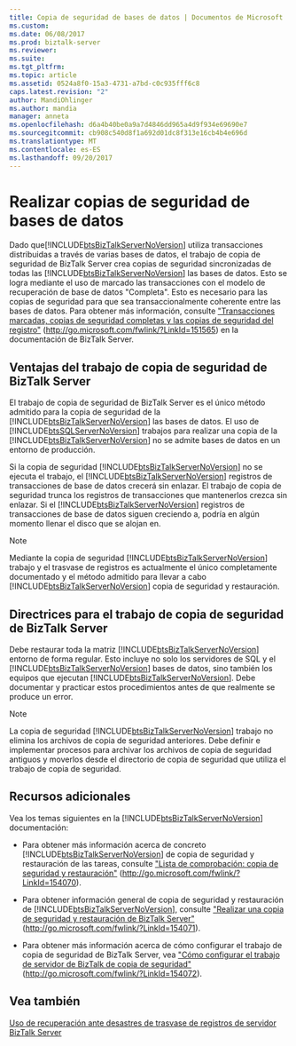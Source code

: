 ```yaml
---
title: Copia de seguridad de bases de datos | Documentos de Microsoft
ms.custom: 
ms.date: 06/08/2017
ms.prod: biztalk-server
ms.reviewer: 
ms.suite: 
ms.tgt_pltfrm: 
ms.topic: article
ms.assetid: 0524a8f0-15a3-4731-a7bd-c0c935fff6c8
caps.latest.revision: "2"
author: MandiOhlinger
ms.author: mandia
manager: anneta
ms.openlocfilehash: d6a4b40be0a9a7d4846dd965a4d9f934e69690e7
ms.sourcegitcommit: cb908c540d8f1a692d01dc8f313e16cb4b4e696d
ms.translationtype: MT
ms.contentlocale: es-ES
ms.lasthandoff: 09/20/2017
---
```

# <a name="backing-up-databases"></a>Realizar copias de seguridad de bases de datos
Dado que[!INCLUDE[btsBizTalkServerNoVersion](../includes/btsbiztalkservernoversion-md.md)] utiliza transacciones distribuidas a través de varias bases de datos, el trabajo de copia de seguridad de BizTalk Server crea copias de seguridad sincronizadas de todas las [!INCLUDE[btsBizTalkServerNoVersion](../includes/btsbiztalkservernoversion-md.md)] las bases de datos. Esto se logra mediante el uso de marcado las transacciones con el modelo de recuperación de base de datos "Completa". Esto es necesario para las copias de seguridad para que sea transaccionalmente coherente entre las bases de datos. Para obtener más información, consulte ["Transacciones marcadas, copias de seguridad completas y las copias de seguridad del registro"](http://go.microsoft.com/fwlink/?LinkId=151565) (http://go.microsoft.com/fwlink/?LinkId=151565) en la documentación de BizTalk Server.  
  
## <a name="advantages-of-the-backup-biztalk-server-job"></a>Ventajas del trabajo de copia de seguridad de BizTalk Server  
 El trabajo de copia de seguridad de BizTalk Server es el único método admitido para la copia de seguridad de la [!INCLUDE[btsBizTalkServerNoVersion](../includes/btsbiztalkservernoversion-md.md)] las bases de datos. El uso de [!INCLUDE[btsSQLServerNoVersion](../includes/btssqlservernoversion-md.md)] trabajos para realizar una copia de la [!INCLUDE[btsBizTalkServerNoVersion](../includes/btsbiztalkservernoversion-md.md)] no se admite bases de datos en un entorno de producción.  
  
 Si la copia de seguridad [!INCLUDE[btsBizTalkServerNoVersion](../includes/btsbiztalkservernoversion-md.md)] no se ejecuta el trabajo, el [!INCLUDE[btsBizTalkServerNoVersion](../includes/btsbiztalkservernoversion-md.md)] registros de transacciones de base de datos crecerá sin enlazar. El trabajo de copia de seguridad trunca los registros de transacciones que mantenerlos crezca sin enlazar. Si el [!INCLUDE[btsBizTalkServerNoVersion](../includes/btsbiztalkservernoversion-md.md)] registros de transacciones de base de datos siguen creciendo a, podría en algún momento llenar el disco que se alojan en.  
  
> [!NOTE]  
>  Mediante la copia de seguridad [!INCLUDE[btsBizTalkServerNoVersion](../includes/btsbiztalkservernoversion-md.md)] trabajo y el trasvase de registros es actualmente el único completamente documentado y el método admitido para llevar a cabo [!INCLUDE[btsBizTalkServerNoVersion](../includes/btsbiztalkservernoversion-md.md)] copia de seguridad y restauración.  
  
## <a name="guidelines-for-the-backup-biztalk-server-job"></a>Directrices para el trabajo de copia de seguridad de BizTalk Server  
 Debe restaurar toda la matriz [!INCLUDE[btsBizTalkServerNoVersion](../includes/btsbiztalkservernoversion-md.md)] entorno de forma regular. Esto incluye no solo los servidores de SQL y el [!INCLUDE[btsBizTalkServerNoVersion](../includes/btsbiztalkservernoversion-md.md)] bases de datos, sino también los equipos que ejecutan [!INCLUDE[btsBizTalkServerNoVersion](../includes/btsbiztalkservernoversion-md.md)]. Debe documentar y practicar estos procedimientos antes de que realmente se produce un error.  
  
> [!NOTE]  
>  La copia de seguridad [!INCLUDE[btsBizTalkServerNoVersion](../includes/btsbiztalkservernoversion-md.md)] trabajo no elimina los archivos de copia de seguridad anteriores. Debe definir e implementar procesos para archivar los archivos de copia de seguridad antiguos y moverlos desde el directorio de copia de seguridad que utiliza el trabajo de copia de seguridad.  
  
## <a name="additional-resources"></a>Recursos adicionales  
 Vea los temas siguientes en la [!INCLUDE[btsBizTalkServerNoVersion](../includes/btsbiztalkservernoversion-md.md)] documentación:  
  
-   Para obtener más información acerca de concreto [!INCLUDE[btsBizTalkServerNoVersion](../includes/btsbiztalkservernoversion-md.md)] de copia de seguridad y restauración de las tareas, consulte ["Lista de comprobación: copia de seguridad y restauración"](http://go.microsoft.com/fwlink/?LinkId=154070) (http://go.microsoft.com/fwlink/?LinkId=154070).  
  
-   Para obtener información general de copia de seguridad y restauración de [!INCLUDE[btsBizTalkServerNoVersion](../includes/btsbiztalkservernoversion-md.md)], consulte ["Realizar una copia de seguridad y restauración de BizTalk Server"](http://go.microsoft.com/fwlink/?LinkId=154071) (http://go.microsoft.com/fwlink/?LinkId=154071).  
  
-   Para obtener más información acerca de cómo configurar el trabajo de copia de seguridad de BizTalk Server, vea ["Cómo configurar el trabajo de servidor de BizTalk de copia de seguridad"](http://go.microsoft.com/fwlink/?LinkId=154072) (http://go.microsoft.com/fwlink/?LinkId=154072).  
  
## <a name="see-also"></a>Vea también  
 [Uso de recuperación ante desastres de trasvase de registros de servidor BizTalk Server](../technical-guides/using-biztalk-server-log-shipping-for-disaster-recovery.md)